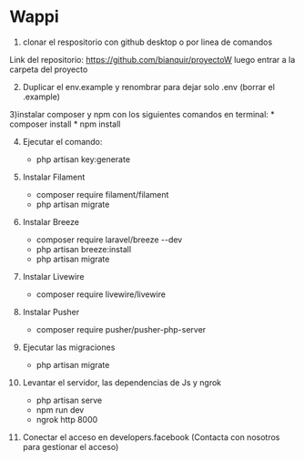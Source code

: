 # Wappi

1) clonar el respositorio con github desktop o por linea de comandos

Link del repositorio: https://github.com/bianquir/proyectoW
luego entrar a la carpeta del proyecto 

2) Duplicar el env.example y renombrar para dejar solo .env (borrar el .example)

3)instalar composer y npm con los siguientes comandos en terminal:
    * composer install
    * npm install

4) Ejecutar el comando:
     * php artisan key:generate
  
5) Instalar Filament
    * composer require filament/filament
    * php artisan migrate

6) Instalar Breeze
    * composer require laravel/breeze --dev
    * php artisan breeze:install
    * php artisan migrate

7) Instalar Livewire
    * composer require livewire/livewire
  
8) Instalar Pusher
    * composer require pusher/pusher-php-server

9) Ejecutar las migraciones
    * php artisan migrate
  
10) Levantar el servidor, las dependencias de Js y ngrok

    * php artisan serve
    * npm run dev
    * ngrok http 8000

11) Conectar el acceso en developers.facebook (Contacta con nosotros para gestionar el acceso)

